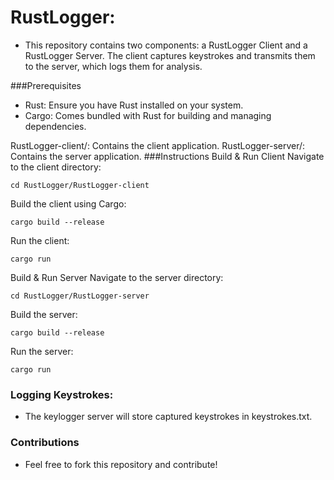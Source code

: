 # RustLogger:
- This repository contains two components: a RustLogger Client and a RustLogger Server. The client captures keystrokes and transmits them to the server, which logs them for analysis.

###Prerequisites
- Rust: Ensure you have Rust installed on your system.
- Cargo: Comes bundled with Rust for building and managing dependencies.

RustLogger-client/: Contains the client application.
RustLogger-server/: Contains the server application.
###Instructions
Build & Run Client
Navigate to the client directory:
```
cd RustLogger/RustLogger-client
```
Build the client using Cargo:
```
cargo build --release
```
Run the client:
```
cargo run
```
Build & Run Server
Navigate to the server directory:
```
cd RustLogger/RustLogger-server
```
Build the server:
```
cargo build --release
```
Run the server:
```
cargo run
```
### Logging Keystrokes:
- The keylogger server will store captured keystrokes in keystrokes.txt.

### Contributions
- Feel free to fork this repository and contribute!
